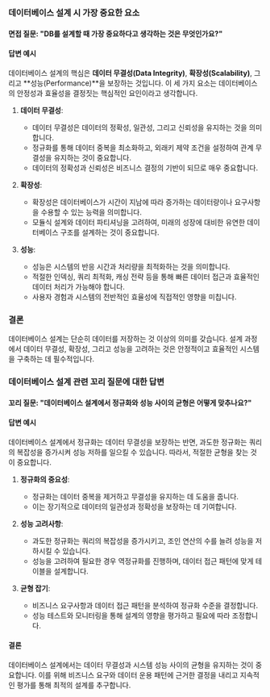 ### 데이터베이스 설계 시 가장 중요한 요소

#### 면접 질문: "DB를 설계할 때 가장 중요하다고 생각하는 것은 무엇인가요?"

#### 답변 예시
데이터베이스 설계의 핵심은 **데이터 무결성(Data Integrity)**, **확장성(Scalability)**, 그리고 **성능(Performance)**을 보장하는 것입니다. 이 세 가지 요소는 데이터베이스의 안정성과 효율성을 결정짓는 핵심적인 요인이라고 생각합니다.

1. **데이터 무결성**:
   - 데이터 무결성은 데이터의 정확성, 일관성, 그리고 신뢰성을 유지하는 것을 의미합니다.
   - 정규화를 통해 데이터 중복을 최소화하고, 외래키 제약 조건을 설정하여 관계 무결성을 유지하는 것이 중요합니다.
   - 데이터의 정확성과 신뢰성은 비즈니스 결정의 기반이 되므로 매우 중요합니다.

2. **확장성**:
   - 확장성은 데이터베이스가 시간이 지남에 따라 증가하는 데이터량이나 요구사항을 수용할 수 있는 능력을 의미합니다.
   - 모듈식 설계와 데이터 파티셔닝을 고려하여, 미래의 성장에 대비한 유연한 데이터베이스 구조를 설계하는 것이 중요합니다.

3. **성능**:
   - 성능은 시스템의 반응 시간과 처리량을 최적화하는 것을 의미합니다.
   - 적절한 인덱싱, 쿼리 최적화, 캐싱 전략 등을 통해 빠른 데이터 접근과 효율적인 데이터 처리가 가능해야 합니다.
   - 사용자 경험과 시스템의 전반적인 효율성에 직접적인 영향을 미칩니다.

### 결론
데이터베이스 설계는 단순히 데이터를 저장하는 것 이상의 의미를 갖습니다. 설계 과정에서 데이터 무결성, 확장성, 그리고 성능을 고려하는 것은 안정적이고 효율적인 시스템을 구축하는 데 필수적입니다.


### 데이터베이스 설계 관련 꼬리 질문에 대한 답변

#### 꼬리 질문: "데이터베이스 설계에서 정규화와 성능 사이의 균형은 어떻게 맞추나요?"

#### 답변 예시
데이터베이스 설계에서 정규화는 데이터 무결성을 보장하는 반면, 과도한 정규화는 쿼리의 복잡성을 증가시켜 성능 저하를 일으킬 수 있습니다. 따라서, 적절한 균형을 찾는 것이 중요합니다.

1. **정규화의 중요성**:
   - 정규화는 데이터 중복을 제거하고 무결성을 유지하는 데 도움을 줍니다.
   - 이는 장기적으로 데이터의 일관성과 정확성을 보장하는 데 기여합니다.

2. **성능 고려사항**:
   - 과도한 정규화는 쿼리의 복잡성을 증가시키고, 조인 연산의 수를 늘려 성능을 저하시킬 수 있습니다.
   - 성능을 고려하여 필요한 경우 역정규화를 진행하며, 데이터 접근 패턴에 맞게 테이블을 설계합니다.

3. **균형 잡기**:
   - 비즈니스 요구사항과 데이터 접근 패턴을 분석하여 정규화 수준을 결정합니다.
   - 성능 테스트와 모니터링을 통해 설계의 영향을 평가하고 필요에 따라 조정합니다.

#### 결론
데이터베이스 설계에서는 데이터 무결성과 시스템 성능 사이의 균형을 유지하는 것이 중요합니다. 이를 위해 비즈니스 요구와 데이터 운용 패턴에 근거한 결정을 내리고 지속적인 평가를 통해 최적의 설계를 추구합니다.

